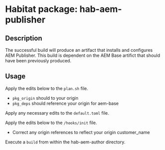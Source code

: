 # Habitat package: hab-aem-publisher

## Description

The successful build will produce an artifact that installs and configures AEM Publisher. This build is dependent on the AEM Base artifict that should have been previously produced.

## Usage

Apply the edits below to the `plan.sh` file.
* `pkg_origin` should to your origin
* `pkg_deps` should reference your origin for aem-base

Apply any necessary edits to the `default.toml` file.

Apply the edits below to the `/hooks/init` file.
* Correct any origin references to reflect your origin customer_name

Execute a `build` from within the hab-aem-author directory.
